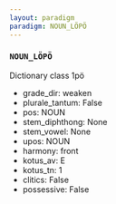 ```yaml
---
layout: paradigm
paradigm: NOUN_LÖPÖ
---
```

### ` NOUN_LÖPÖ `

Dictionary class 1pö
* grade_dir: weaken
* plurale_tantum: False
* pos: NOUN
* stem_diphthong: None
* stem_vowel: None
* upos: NOUN
* harmony: front
* kotus_av: E
* kotus_tn: 1
* clitics: False
* possessive: False
